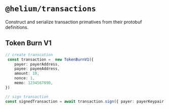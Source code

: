 # `@helium/transactions`

Construct and serialize transaction primatives from their protobuf definitions.

## Token Burn V1
```ts
// create transcation
 const transaction =  new TokenBurnV1({
    payer: payerAddress,
    payee: payeeAddress,
    amount: 10,
    nonce: 1,
    memo: 1234567890,
})

// sign transaction
const signedTransaction = await transaction.sign({ payer: payerKeypair })
```
